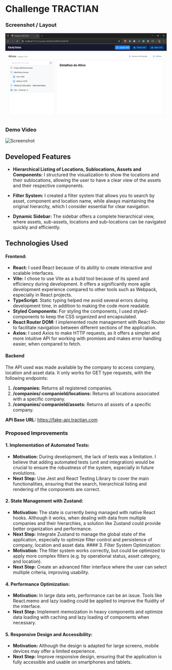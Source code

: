 # Challenge TRACTIAN

### Screenshot / Layout

![Screenshot](./src/assets/screenshots/Challenge%20TRACTIAN%20-%20Google%20Chrome%2012_09_2024%2011_31_01.png)

### Demo Video

![Screenshot](./src/assets/gif/Challenge-TRACTIAN-Google-Chrome-2024-09-12-11-40-00.gif)

## Developed Features
- **Hierarchical Listing of Locations, Sublocations, Assets and Components:** I structured the visualization to show the locations and their sublocations, allowing the user to have a clear view of the assets and their respective components.

- **Filter System:** I created a filter system that allows you to search by asset, component and location name, while always maintaining the original hierarchy, which I consider essential for clear navigation.

- **Dynamic Sidebar:** The sidebar offers a complete hierarchical view, where assets, sub-assets, locations and sub-locations can be navigated quickly and efficiently.

## Technologies Used
#### Frontend:
- **React:** I used React because of its ability to create interactive and scalable interfaces.
- **Vite:** I chose to use Vite as a build tool because of its speed and efficiency during development. It offers a significantly more agile development experience compared to other tools such as Webpack, especially in React projects.
- **TypeScript:** Static typing helped me avoid several errors during development time, in addition to making the code more readable.
- **Styled Components:** For styling the components, I used styled-components to keep the CSS organized and encapsulated.
- **React Router DOM:** I implemented route management with React Router to facilitate navigation between different sections of the application.
- **Axios:** I used Axios to make HTTP requests, as it offers a simpler and more intuitive API for working with promises and makes error handling easier, when compared to fetch.

#### Backend
The API used was made available by the company to access company, location and asset data. It only works for GET type requests, with the following endpoints:

1. **/companies:** Returns all registered companies.
2. **/companies/:companieId/locations:** Returns all locations associated with a specific company.
3. **/companies/:companieId/assets:** Returns all assets of a specific company.

**API Base URL:** https://fake-api.tractian.com

### Proposed Improvements

#### 1. Implementation of Automated Tests:
- **Motivation:** During development, the lack of tests was a limitation. I believe that adding automated tests (unit and integration) would be crucial to ensure the robustness of the system, especially in future evolutions.
- **Next Step:** Use Jest and React Testing Library to cover the main functionalities, ensuring that the search, hierarchical listing and rendering of the components are correct.
#### 2. State Management with Zustand:
- **Motivation:** The state is currently being managed with native React hooks. Although it works, when dealing with data from multiple companies and their hierarchies, a solution like Zustand could provide better organization and performance.
- **Next Step:** Integrate Zustand to manage the global state of the application, especially to optimize filter control and persistence of company, location and asset data. #### 3. Filter System Optimization:
- **Motivation:** The filter system works correctly, but could be optimized to apply more complex filters (e.g. by operational status, asset category, and location).
- **Next Step:** Create an advanced filter interface where the user can select multiple criteria, improving usability.
#### 4. Performance Optimization:
- **Motivation:** In large data sets, performance can be an issue. Tools like React.memo and lazy loading could be applied to improve the fluidity of the interface.
- **Next Step:** Implement memoization in heavy components and optimize data loading with caching and lazy loading of components when necessary.
#### 5. Responsive Design and Accessibility:
- **Motivation:** Although the design is adapted for large screens, mobile devices may offer a limited experience.
- **Next Step:** Improve responsive design, ensuring that the application is fully accessible and usable on smartphones and tablets.
